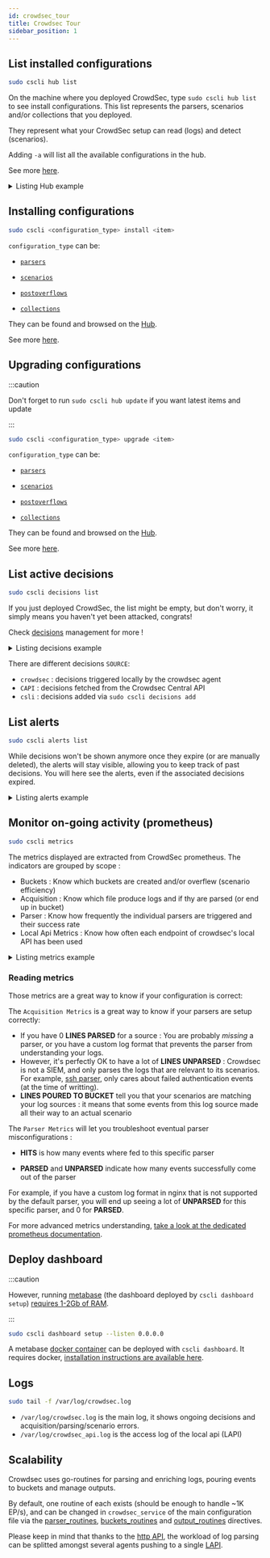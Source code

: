 ```yaml
---
id: crowdsec_tour
title: Crowdsec Tour
sidebar_position: 1
---
```


## List installed configurations

```bash
sudo cscli hub list
```

On the machine where you deployed CrowdSec, type `sudo cscli hub list` to see install configurations.
This list represents the parsers, scenarios and/or collections that you deployed. 

They represent what your CrowdSec setup can read (logs) and detect (scenarios). 

Adding `-a` will list all the available configurations in the hub.

See more [here](../user_guides/hub_management.md).

<details>
  <summary>Listing Hub example</summary>

```bash
$ sudo cscli hub list
INFO[0000] Loaded 13 collecs, 17 parsers, 21 scenarios, 3 post-overflow parsers 
INFO[0000] unmanaged items : 23 local, 0 tainted        
INFO[0000] PARSERS:                                     
--------------------------------------------------------------------------------------------------------------
 NAME                            📦 STATUS    VERSION  LOCAL PATH                                             
--------------------------------------------------------------------------------------------------------------
 crowdsecurity/mysql-logs        ✔️  enabled  0.1      /etc/crowdsec/parsers/s01-parse/mysql-logs.yaml        
 crowdsecurity/sshd-logs         ✔️  enabled  0.1      /etc/crowdsec/parsers/s01-parse/sshd-logs.yaml         
 crowdsecurity/dateparse-enrich  ✔️  enabled  0.1      /etc/crowdsec/parsers/s02-enrich/dateparse-enrich.yaml 
 crowdsecurity/whitelists        ✔️  enabled  0.1      /etc/crowdsec/parsers/s02-enrich/whitelists.yaml       
 crowdsecurity/geoip-enrich      ✔️  enabled  0.2      /etc/crowdsec/parsers/s02-enrich/geoip-enrich.yaml     
 crowdsecurity/syslog-logs       ✔️  enabled  0.1      /etc/crowdsec/parsers/s00-raw/syslog-logs.yaml         
--------------------------------------------------------------------------------------------------------------
INFO[0000] SCENARIOS:                                   
-------------------------------------------------------------------------------------
 NAME                    📦 STATUS    VERSION  LOCAL PATH                            
-------------------------------------------------------------------------------------
 crowdsecurity/mysql-bf  ✔️  enabled  0.1      /etc/crowdsec/scenarios/mysql-bf.yaml 
 crowdsecurity/ssh-bf    ✔️  enabled  0.1      /etc/crowdsec/scenarios/ssh-bf.yaml   
-------------------------------------------------------------------------------------
INFO[0000] COLLECTIONS:                                 
---------------------------------------------------------------------------------
 NAME                 📦 STATUS    VERSION  LOCAL PATH                           
---------------------------------------------------------------------------------
 crowdsecurity/mysql  ✔️  enabled  0.1      /etc/crowdsec/collections/mysql.yaml 
 crowdsecurity/sshd   ✔️  enabled  0.1      /etc/crowdsec/collections/sshd.yaml  
 crowdsecurity/linux  ✔️  enabled  0.2      /etc/crowdsec/collections/linux.yaml 
---------------------------------------------------------------------------------
INFO[0000] POSTOVERFLOWS:                               
--------------------------------------
 NAME  📦 STATUS  VERSION  LOCAL PATH 
--------------------------------------
--------------------------------------

```
</details>

## Installing configurations

```bash
sudo cscli <configuration_type> install <item>
```

`configuration_type` can be:

 - [`parsers`](https://docs.crowdsec.net/Crowdsec/v1/references/parsers/)

 - [`scenarios`](https://docs.crowdsec.net/Crowdsec/v1/references/scenarios/)

 - [`postoverflows`](https://docs.crowdsec.net/Crowdsec/v1/references/postoverflows/)

 - [`collections`](https://docs.crowdsec.net/Crowdsec/v1/references/collections/)


They can be found and browsed on the [Hub](https://hub.crowdsec.net/browse/#configurations).

See more [here](../user_guides/hub_management.md).


## Upgrading configurations

:::caution

Don't forget to run `sudo cscli hub update` if you want latest items and update

:::


```bash
sudo cscli <configuration_type> upgrade <item>
```

`configuration_type` can be:

 - [`parsers`](https://docs.crowdsec.net/Crowdsec/v1/references/parsers/)

 - [`scenarios`](https://docs.crowdsec.net/Crowdsec/v1/references/scenarios/)

 - [`postoverflows`](https://docs.crowdsec.net/Crowdsec/v1/references/postoverflows/)

 - [`collections`](https://docs.crowdsec.net/Crowdsec/v1/references/collections/)

They can be found and browsed on the [Hub](https://hub.crowdsec.net/browse/#configurations).

See more [here](../user_guides/hub_management.md).


## List active decisions


```bash
sudo cscli decisions list
```

If you just deployed CrowdSec, the list might be empty, but don't worry, it simply means you haven't yet been attacked, congrats!

Check [decisions](../user_guides/decisions_management.md) management for more !


<details>
  <summary>Listing decisions example</summary>
```bash
$ sudo cscli decisions list
+-----+-----------+-------------+------------------------------------+--------+---------+----+--------+--------------------+----------+
| ID  | SOURCE    | SCOPE:VALUE |               REASON               | ACTION | COUNTRY | AS | EVENTS |     EXPIRATION     | ALERT ID |
+-----+-----------+-------------+------------------------------------+--------+---------+----+--------+--------------------+----------+
| 802 | cscli     | Ip:1.2.3.5  | manual 'ban' from                  | ban    |         |    |      1 | 3h50m58.10039043s  |     802  |
|     |           |             | 'b76cc7b1bbdc489e93909d2043031de8' |        |         |    |        |                    |          |
| 801 | crowdsec  | Ip:1.2.3.4  | crowdsecurity/ssh-bf               | ban    |         |    |      6 | 3h59m45.100387557s |     801  |
+-----+-----------+-------------+------------------------------------+--------+---------+----+--------+--------------------+----------+
```
</details>

There are different decisions `SOURCE`:

  - `crowdsec` : decisions triggered locally by the crowdsec agent 
  - `CAPI` : decisions fetched from the Crowdsec Central API
  - `csli` : decisions added via `sudo cscli decisions add`


## List alerts


```bash
sudo cscli alerts list
```

While decisions won't be shown anymore once they expire (or are manually deleted), the alerts will stay visible, allowing you to keep track of past decisions.
You will here see the alerts, even if the associated decisions expired.

<details>
  <summary>Listing alerts example</summary>
```bash
$ sudo cscli alerts list --since 1h
+----+-------------+----------------------------+---------+----+-----------+---------------------------+
| ID | SCOPE:VALUE |           REASON           | COUNTRY | AS | DECISIONS |        CREATED AT         |
+----+-------------+----------------------------+---------+----+-----------+---------------------------+
|  5 | Ip:1.2.3.6  | crowdsecurity/ssh-bf (0.1) | US      |    | ban:1     | 2020-10-29T11:33:36+01:00 |
+----+-------------+----------------------------+---------+----+-----------+---------------------------+
```
</details>


## Monitor on-going activity (prometheus)

```bash
sudo cscli metrics
```

The metrics displayed are extracted from CrowdSec prometheus.
The indicators are grouped by scope :

 - Buckets : Know which buckets are created and/or overflew (scenario efficiency)
 - Acquisition : Know which file produce logs and if thy are parsed (or end up in bucket)
 - Parser : Know how frequently the individual parsers are triggered and their success rate
 - Local Api Metrics : Know how often each endpoint of crowdsec's local API has been used

<details>
  <summary>Listing metrics example</summary>

```bash
$ sudo cscli metrics
INFO[0000] Buckets Metrics:
+--------------------------------------+---------------+-----------+--------------+--------+---------+
|                BUCKET                | CURRENT COUNT | OVERFLOWS | INSTANCIATED | POURED | EXPIRED |
+--------------------------------------+---------------+-----------+--------------+--------+---------+
| crowdsecurity/http-bad-user-agent    | -             | -         |            7 |      7 |       7 |
| crowdsecurity/http-crawl-non_statics | -             | -         |           82 |    107 |      82 |
| crowdsecurity/http-probing           | -             | -         |            2 |      2 |       2 |
| crowdsecurity/http-sensitive-files   | -             | -         |            1 |      1 |       1 |
| crowdsecurity/ssh-bf                 |            16 |      5562 |         7788 |  41542 |    2210 |
| crowdsecurity/ssh-bf_user-enum       |             8 | -         |         6679 |  12571 |    6671 |
+--------------------------------------+---------------+-----------+--------------+--------+---------+
INFO[0000] Acquisition Metrics:
+---------------------------+------------+--------------+----------------+------------------------+
|          SOURCE           | LINES READ | LINES PARSED | LINES UNPARSED | LINES POURED TO BUCKET |
+---------------------------+------------+--------------+----------------+------------------------+
| /var/log/auth.log         |      92978 |        41542 |          51436 |                  54113 |
| /var/log/messages         |          2 | -            |              2 | -                      |
| /var/log/nginx/access.log |        124 |           99 |             25 |                     88 |
| /var/log/nginx/error.log  |        287 |           63 |            224 |                     29 |
| /var/log/syslog           |      27271 | -            |          27271 | -                      |
+---------------------------+------------+--------------+----------------+------------------------+
INFO[0000] Parser Metrics:
+--------------------------------+--------+--------+----------+
|            PARSERS             |  HITS  | PARSED | UNPARSED |
+--------------------------------+--------+--------+----------+
| child-crowdsecurity/http-logs  |    486 |    232 |      254 |
| child-crowdsecurity/nginx-logs |    723 |    162 |      561 |
| child-crowdsecurity/sshd-logs  | 381792 |  41542 |   340250 |
| crowdsecurity/dateparse-enrich |  41704 |  41704 | -        |
| crowdsecurity/geoip-enrich     |  41641 |  41641 | -        |
| crowdsecurity/http-logs        |    162 |     59 |      103 |
| crowdsecurity/nginx-logs       |    411 |    162 |      249 |
| crowdsecurity/non-syslog       |    411 |    411 | -        |
| crowdsecurity/sshd-logs        |  92126 |  41542 |    50584 |
| crowdsecurity/syslog-logs      | 120251 | 120249 |        2 |
| crowdsecurity/whitelists       |  41704 |  41704 | -        |
+--------------------------------+--------+--------+----------+
INFO[0000] Local Api Metrics:
+----------------------+--------+------+
|        ROUTE         | METHOD | HITS |
+----------------------+--------+------+
| /v1/alerts           | GET    |    3 |
| /v1/alerts           | POST   | 4673 |
| /v1/decisions/stream | GET    | 6498 |
| /v1/watchers/login   | POST   |   23 |
+----------------------+--------+------+
INFO[0000] Local Api Machines Metrics:
+----------------------------------+------------+--------+------+
|             MACHINE              |   ROUTE    | METHOD | HITS |
+----------------------------------+------------+--------+------+
| 9b0656a34ee24343969bf2f30321ba2 | /v1/alerts | POST   | 4673 |
| 9b0656a34ee24343969bf2f30321ba2 | /v1/alerts | GET    |    3 |
+----------------------------------+------------+--------+------+
INFO[0000] Local Api Bouncers Metrics:
+------------------------------+----------------------+--------+------+
|           BOUNCER            |        ROUTE         | METHOD | HITS |
+------------------------------+----------------------+--------+------+
| cs-firewall-bouncer-n3W19Qua | /v1/decisions/stream | GET    | 6498 |
+------------------------------+----------------------+--------+------+
```

</details>

### Reading metrics

Those metrics are a great way to know if your configuration is correct:

The `Acquisition Metrics` is a great way to know if your parsers are setup correctly:

 - If you have 0 **LINES PARSED** for a source : You are probably *missing* a parser, or you have a custom log format that prevents the parser from understanding your logs.
 - However, it's perfectly OK to have a lot of **LINES UNPARSED** : Crowdsec is not a SIEM, and only parses the logs that are relevant to its scenarios. For example, [ssh parser](https://hub.crowdsec.net/author/crowdsecurity/configurations/sshd-logs),  only cares about failed authentication events (at the time of writting).
 - **LINES POURED TO BUCKET** tell you that your scenarios are matching your log sources : it means that some events from this log source made all their way to an actual scenario


The `Parser Metrics` will let you troubleshoot eventual parser misconfigurations :

 - **HITS** is how many events where fed to this specific parser

 - **PARSED** and **UNPARSED** indicate how many events successfully come out of the parser


For example, if you have a custom log format in nginx that is not supported by the default parser, you will end up seeing a lot of **UNPARSED** for this specific parser, and 0 for **PARSED**.

For more advanced metrics understanding, [take a look at the dedicated prometheus documentation](/Crowdsec/v1/observability/prometheus/).


## Deploy dashboard


:::caution

However, running [metabase](https://www.metabase.com/) (the dashboard deployed by `cscli dashboard setup`) [requires 1-2Gb of RAM](https://www.metabase.com/docs/latest/troubleshooting-guide/running.html).

:::


```bash
sudo cscli dashboard setup --listen 0.0.0.0
```

A metabase [docker container](../observability/dashboard.md) can be deployed with `cscli dashboard`.
It requires docker, [installation instructions are available here](https://docs.docker.com/engine/install/).

## Logs

```bash
sudo tail -f /var/log/crowdsec.log
```

 - `/var/log/crowdsec.log` is the main log, it shows ongoing decisions and acquisition/parsing/scenario errors.
 - `/var/log/crowdsec_api.log` is the access log of the local api (LAPI)


## Scalability

Crowdsec uses go-routines for parsing and enriching logs, pouring events to buckets and manage outputs.

By default, one routine of each exists (should be enough to handle ~1K EP/s), and can be changed in `crowdsec_service` of the main configuration file via the [parser_routines](/Crowdsec/v1/references/crowdsec-config/#parser_routines), [buckets_routines](/Crowdsec/v1/references/crowdsec-config/#buckets_routines) and [output_routines](/Crowdsec/v1/references/crowdsec-config/#output_routines) directives.

Please keep in mind that thanks to the [http API](https://crowdsecurity.github.io/api_doc/index.html?urls.primaryName=LAPI), the workload of log parsing can be splitted amongst several agents pushing to a single [LAPI](../local_api/).
